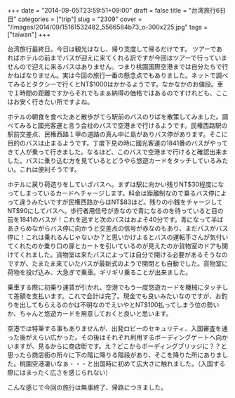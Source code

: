 +++
date = "2014-09-05T23:59:51+09:00"
draft = false
title = "台湾旅行6日目"
categories = ["trip"]
slug = "2309"
cover = "/images/2014/09/15161532482_5566584b73_o-300x225.jpg"
tags = ["taiwan"]
+++

<p>台湾旅行最終日。今日は観光はなし、帰り支度して帰るだけです。 ツアーであればホテルの前までバスが迎えに来てくれる訳ですが今回はツアーで行っていませんので迎えに来るバスはありません。つまり桃園国際空港までは自分たちで行かねばなりません。実は今回の旅行一番の懸念点でもありました。ネットで調べてみるとタクシーで行くとNT$1000はかかるようです。なかなかのお値段。車で１時間の距離ですからそれでもまぁ納得の価格ではあるのですけれども、ここはお安く行きたい所ですよね。</p>
<p>ホテルの朝食を食べたあと散歩がてら駅前のバスのりばを散策してみました。調べてみると國光客運と言う会社のバスで空港まで行けるようです。民権西路駅の駅前交差点、民権西路１甲の道路の真ん中に島がありバス停があります。そこに目的のバスは止まるようです。丁度下見の時に國光客運の1841番のバスがやってきて人が乗って行きました。なるほど、このバスで空港まで行けると確認出来ました。バスに乗り込む方を見ているとどうやら悠遊カードをタッチしているみたい。これは便利そうです。</p>
<p>ホテルに戻り荷造りをしていざバスへ。まずは駅に向かい残りNT$30程度になってしまっているカードへチャージします。料金は距離制なので乗るバス停によって違うみたいですが民権西路からはNT$83ほど。残りの小銭をチャージしてNT$90にしてバスへ。歩行者用信号が赤なので青になるのを待っていると目の前を1841のバスが！これを逃すと次のバスはおよそ40分です。青になって半ばあきらめながらバス停に向かうと交差点の信号が赤なのもあり、まだバスがバス停に！これは乗れるんじゃないか？と思いかけよるとバスの運転手さんが気付いてくれたのか乗り口の扉とカートを引いているのが見えたのか貨物室のドアも開けてくれました。貨物室は来たバスによっては自分で開ける必要があるそうなのですが、たまたま来ていたバスが最新式のようで開閉とも自動でした。貨物室に荷物を投げ込み、大急ぎで乗車。ギリギリ乗ることが出来ました。</p>
<p>乗車する際に初乗り運賃が引かれ、空港でもう一度悠遊カードを機械にタッチして差額を支払います。これで会計は完了。現金でも良いみたいなのですが、お釣りを出してもらえるのかは不明なのでえいやとNT$100払ってしまう位の勢いか、ちゃんと悠遊カードを用意しておくと良いと思います。</p>
<p>空港では特筆する事もありませんが、出発ロビーのセキュリティ、入国審査を通った後がえらい広かった。その後はそれぞれ利用するボーディングゲートへ向かいますが、見るからに商店街です。え？どこからボーディングブリッジに？？と思ったら商店街の所々に下の階に降りる階段があり、そこを降りた所にありました。桃園空港凄いなぁ・・・と出国時に初めて広大さに触れました。（入国する際にはまったく広さを感じられない）</p>
<p>こんな感じで今回の旅行は無事終了、帰路につきました。</p>
